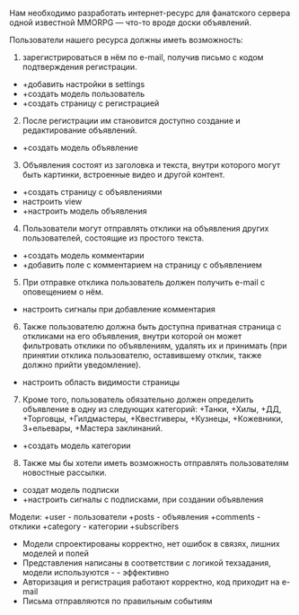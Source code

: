 Нам необходимо разработать интернет-ресурс для фанатского сервера одной известной MMORPG — что-то вроде доски объявлений.


Пользователи нашего ресурса должны иметь возможность:
1. зарегистрироваться в нём по e-mail, получив письмо с кодом подтверждения регистрации. 
- +добавить настройки в settings
- +создать модель пользователь
- +создать страницу с регистрацией

2. После регистрации им становится доступно создание и редактирование объявлений. 
- +создать модель объявление

3. Объявления состоят из заголовка и текста, внутри которого могут быть картинки, встроенные видео и другой контент. 
- +создать страницу с объявлениями
- настроить view
- +настроить модель объявления

4. Пользователи могут отправлять отклики на объявления других пользователей, состоящие из простого текста. 
- +создать модель комментарии
- +добавить поле с комментарием на страницу с объявлением

5. При отправке отклика пользователь должен получить e-mail с оповещением о нём. 
- настроить сигналы при добавление комментария 

6. Также пользователю должна быть доступна приватная страница с откликами на его объявления, внутри которой он может 
фильтровать отклики по объявлениям, 
удалять их и принимать (при принятии отклика пользователю, оставившему отклик, также должно прийти уведомление).

- настроить область видимости страницы

7. Кроме того, пользователь обязательно должен определить объявление в одну из следующих категорий: 
+Танки, 
+Хилы, 
+ДД, 
+Торговцы, 
+Гилдмастеры, 
+Квестгиверы, 
+Кузнецы, 
+Кожевники, 
З+ельевары, 
+Мастера заклинаний.
- +создать модель категории 

8. Также мы бы хотели иметь возможность отправлять пользователям новостные рассылки.
- создат модель подписки
- +настроить сигналы с подписками, при создании объявления


Модели:
+user - пользователи
+posts - объявления
+comments - отклики
+category - категории
+subscribers


- Модели спроектированы корректно, нет ошибок в связях, лишних моделей и полей
- Представления написаны в соответствии с логикой техзадания, модели используются - - эффективно
- Авторизация и регистрация работают корректно, код приходит на e-mail
- Письма отправляются по правильным событиям

